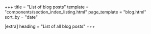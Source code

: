 +++
title = "List of blog posts"
template = "components/section_index_listing.html"
page_template = "blog.html"
sort_by = "date"

[extra]
heading = "List of all blog posts"
+++